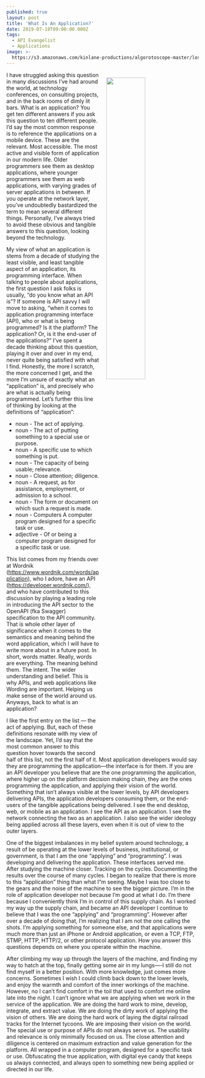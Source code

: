 ```yaml
---
published: true
layout: post
title: 'What Is An Application?'
date: 2019-07-18T09:00:00.000Z
tags:
  - API Evangelist
  - Applications
image: >-
  https://s3.amazonaws.com/kinlane-productions/algorotoscope-master/lost-angeles-downtown-freeway-los-angeles-downtow-freeway-copper-circuit-2.jpg
---
```

<img src="{{ page.image }}" width="45%" align="right" style="padding: 15px;" />
I have struggled asking this question in many discussions I’ve had around the world, at technology conferences, on consulting projects, and in the back rooms of dimly lit bars. What is an application? You get ten different answers if you ask this question to ten different people. I’d say the most common response is to reference the applications on a mobile device. These are the relevant. Most accessible. The most active and visible form of application in our modern life. Older programmers see them as desktop applications, where younger programmers see them as web applications, with varying grades of server applications in between. If you operate at the network layer, you’ve undoubtedly bastardized the term to mean several different things. Personally, I’ve always tried to avoid these obvious and tangible answers to this question, looking beyond the technology.

My view of what an application is stems from a decade of studying the least visible, and least tangible aspect of an application, its programming interface. When talking to people about applications, the first question I ask folks is usually, “do you know what an API is”? If someone is API savvy I will move to asking, “when it comes to application programming interface (API), who or what is being programmed? Is it the platform? The application? Or, is it the end-user of the applications?” I’ve spent a decade thinking about this question, playing it over and over in my end, never quite being satisfied with what I find. Honestly, the more I scratch, the more concerned I get, and the more I’m unsure of exactly what an “application” is, and precisely who are what is actually being programmed. Let’s further this line of thinking by looking at the definitions of “application”:

- noun - The act of applying.
- noun - The act of putting something to a special use or purpose.
- noun - A specific use to which something is put.
- noun - The capacity of being usable; relevance.
- noun - Close attention; diligence.
- noun - A request, as for assistance, employment, or admission to a school.
- noun - The form or document on which such a request is made.
- noun - Computers A computer program designed for a specific task or use.
- adjective - Of or being a computer program designed for a specific task or use.

This list comes from my friends over at Wordnik (https://www.wordnik.com/words/application), who I adore, have an API (https://developer.wordnik.com/), and who have contributed to this discussion by playing a leading role in introducing the API sector to the OpenAPI (fka Swagger) specification to the API community. That is whole other layer of significance when it comes to the semantics and meaning behind the word application, which I will have to write more about in a future post. In short, words matter. Really, words are everything. The meaning behind them. The intent. The wider understanding and belief. This is why APIs, and web applications like Wording are important. Helping us make sense of the world around us. Anyways, back to what is an application?

I like the first entry on the list — the act of applying. But, each of these definitions resonate with my view of the landscape. Yet, I’d say that the most common answer to this question hover towards the second half of this list, not the first half of it. Most application developers would say they are programming the application—the interface is for them. If you are an API developer you believe that are the one programming the application, where higher up on the platform decision making chain, they are the ones programming the application, and applying their vision of the world. Something that isn’t always visible at the lower levels, by API developers delivering APIs, the application developers consuming them, or the end-users of the tangible applications being delivered. I see the end desktop, web, or mobile as an application. I see the API as an application. I see the network connecting the two as an application. I also see the wider ideology being applied across all these layers, even when it is out of view to the outer layers.

One of the biggest imbalances in my belief system around technology, a result of be operating at the lower levels of business, institutional, or government, is that I am the one “applying” and “programming”. I was developing and delivering the application. These interfaces served me. After studying the machine closer. Tracking on the cycles. Documenting the results over the course of many cycles. I began to realize that there is more to this “application” thing than what I”m seeing. Maybe I was too close to the gears and the noise of the machine to see the bigger picture. I’m in the role of application developer not because I’m good at what I do. I’m there because I conveniently think I’m in control of this supply chain. As I worked my way up the supply chain, and became an API developer I continue to believe that I was the one “applying” and “programming”. However after over a decade of doing that, I’m realizing that I am not the one calling the shots. I’m applying something for someone else, and that applications were much more than just an iPhone or Android application, or even a TCP, FTP, STMP, HTTP, HTTP/2, or other protocol application. How you answer this questions depends on where you operate within the machine.

After climbing my way up through the layers of the machine, and finding my way to hatch at the top, finally getting some air in my lungs—-I still do not find myself in a better position. With more knowledge, just comes more concerns. Sometimes I wish I could climb back down to the lower levels, and enjoy the warmth and comfort of the inner workings of the machine. However, no I can’t find comfort in the toil that used to comfort me online late into the night. I can’t ignore what we are applying when we work in the service of the application. We are doing the hard work to mine, develop, integrate, and extract value. We are doing the dirty work of applying the vision of others. We are doing the hard work of laying the digital railroad tracks for the Internet tycoons. We are imposing their vision on the world. The special use or purpose of APIs do not always serve us. The usability and relevance is only minimally focused on us. The close attention and diligence is centered on maximum extraction and value generation for the platform. All wrapped in a computer program, designed for a specific task or use. Obfuscating the true application, with digital eye candy that keeps us always connected, and always open to something new being applied or directed in our life.
